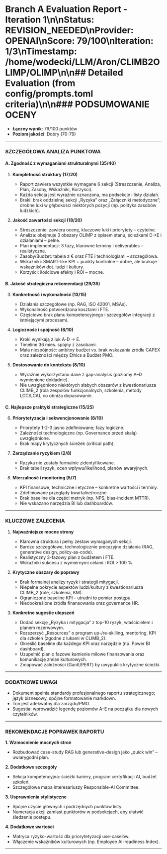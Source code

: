 # Branch A Evaluation Report - Iteration 1\n\n**Status**: REVISION_NEEDED\n**Provider**: OPENAI\n**Score**: 79/100\n**Iteration**: 1/3\n**Timestamp**: /home/wodecki/LLM/Aron/CLIMB2OLIMP/OLIMP\n\n## Detailed Evaluation (from config/prompts.toml criteria)\n\n### PODSUMOWANIE OCENY
- **Łączny wynik**: 79/100 punktów
- **Poziom jakości**: Dobry (70-79)

---

### SZCZEGÓŁOWA ANALIZA PUNKTOWA

#### A. Zgodność z wymaganiami strukturalnymi (35/40)

1. **Kompletność struktury (17/20)**
   - Raport zawiera wszystkie wymagane 6 sekcji (Streszczenie, Analiza, Plan, Zasoby, Wskaźniki, Korzyści).  
   - Każda sekcja jest wyraźnie oznaczona, ma podsekcje i listy działań.  
   - Braki: brak oddzielnej sekcji „Ryzyka” oraz „Załączniki metodyczne”; drobne luki w głębokości niektórych pozycji (np. polityka zasobów ludzkich).

2. **Jakość zawartości sekcji (18/20)**
   - Streszczenie: zawiera ocenę, kluczowe luki i priorytety – czytelne.  
   - Analiza: obejmuje 3 obszary OLIMP z opisem stanu, ścieżkami D→E i działaniami – pełne.  
   - Plan implementacji: 3 fazy, klarowne terminy i deliverables – realistyczne.  
   - Zasoby/Budżet: tabela z € oraz FTE i technologiami – szczegółowa.  
   - Wskaźniki: SMART-like KPI + punkty kontrolne – dobre, ale brakuje wskaźników dot. ludzi i kultury.  
   - Korzyści: ilościowe efekty i ROI – mocne.

#### B. Jakość strategiczna rekomendacji (29/35)

3. **Konkretność i wykonalność (13/15)**
   - Działania szczegółowe (np. RAG, ISO 42001, MSAs).  
   - Wykonalność potwierdzona kosztami i FTE.  
   - Częściowo brak planu kompetencyjnego i szczegółów integracji z istniejącymi procesami.

4. **Logiczność i spójność (8/10)**
   - Kroki wynikają z luk A-D → E.  
   - Timeline 36 mies. spójny z zasobami.  
   - Mała niespójność: ambitny budżet vs. brak wskazania źródła CAPEX oraz zależności między Ethics a Budżet PMO.

5. **Dostosowanie do kontekstu (8/10)**
   - Wyraźnie wykorzystano dane z gap-analysis (poziomy A–D wymienione dokładnie).  
   - Nie uwzględniono niektórych słabych obszarów z kwestionariusza CLIMB_2 (rola zespołów funkcjonalnych, szkolenia, metody LCC/LCA), co obniża dopasowanie.

#### C. Najlepsze praktyki strategiczne (15/25)

6. **Priorytetyzacja i sekwencjonowanie (8/10)**
   - Priorytety 1-2-3 jasno zdefiniowane; fazy logiczne.  
   - Zależności technologiczne (np. Governance przed skalą) uwzględnione.  
   - Brak mapy krytycznych ścieżek (critical path).

7. **Zarządzanie ryzykiem (2/8)**
   - Ryzyka nie zostały formalnie zidentyfikowane.  
   - Brak tabeli ryzyk, ocen wpływu/likelihood, planów awaryjnych.

8. **Mierzalność i monitoring (5/7)**
   - KPI finansowe, techniczne i etyczne – konkretne wartości i terminy.  
   - Zdefiniowane przeglądy kwartalne/roczne.  
   - Brak baseline dla części metryk (np. NPS, bias-incident MTTR).  
   - Nie wskazano narzędzia BI lub dashboardów.

---

### KLUCZOWE ZALECENIA

1. **Najważniejsze mocne strony**
   - Klarowna struktura i pełny zestaw wymaganych sekcji.
   - Bardzo szczegółowe, technologicznie precyzyjne działania (RAG, generative design, policy-as-code).
   - Realistyczny 3-fazowy plan z budżetem i FTE.
   - Wskaźniki sukcesu z wymiernymi celami i ROI > 100 %.

2. **Krytyczne obszary do poprawy**
   - Brak formalnej analizy ryzyk i strategii mitygacji.
   - Niepełne pokrycie aspektów ludzi/kultury z kwestionariusza CLIMB_2 (role, szkolenia, KM).
   - Ograniczone baseline KPI – utrudni to pomiar postępu.
   - Niedookreślone źródła finansowania oraz governance HR.

3. **Konkretne sugestie ulepszeń**
   - Dodać sekcję „Ryzyka i mitygacja” z top-10 ryzyk, właścicielem i planem rezerwowym.
   - Rozszerzyć „Resources” o program up-/re-skilling, mentoring, KPI dla szkoleń (zgodne z lukami w CLIMB_2).
   - Określić baseline dla każdego KPI oraz narzędzie (np. Power BI dashboard).
   - Uzupełnić plan o fazowe kamienie milowe finansowania oraz komunikację zmian kulturowych.
   - Zmapować zależności (Gantt/PERT) by uwypuklić krytyczne ścieżki.

---

### DODATKOWE UWAGI
- Dokument spełnia standardy profesjonalnego raportu strategicznego; język biznesowy, spójne formatowanie markdown.
- Ton jest adekwatny dla zarządu/PMO.
- Sugestia: wprowadzić legendę poziomów A–E na początku dla nowych czytelników.

---

### REKOMENDACJE POPRAWEK RAPORTU

**1. Wzmocnienie mocnych stron**  
   - Rozbudować case-study RAG lub generative-design jako „quick win” – uwiarygodni plan.

**2. Dodatkowe szczegóły**  
   - Sekcja kompetencyjna: ścieżki kariery, program certyfikacji AI, budżet szkoleń.  
   - Szczegółowa mapa interesariuszy Responsible-AI Committee.

**3. Usprawnienia stylistyczne**  
   - Spójne użycie głównych i podrzędnych punktów listy.  
   - Numeracja akcji zamiast punktorów w podsekcjach, aby ułatwić śledzenie postępu.

**4. Dodatkowe wartości**  
   - Matryca ryzyko-wartość dla priorytetyzacji use-case’ów.  
   - Włączenie wskaźników kulturowych (np. Employee AI-readiness Index).

---